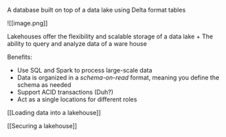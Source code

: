 A database built on top of a data lake using Delta format tables

![[image.png]]

Lakehouses offer the flexibility and scalable storage of a data lake + The ability to query and analyze data of a ware house

Benefits:

- Use SQL and Spark to process large-scale data
- Data is organized in a *schema-on-read* format, meaning you define the schema as needed
- Support ACID transactions (Duh?)
- Act as a single locations for different roles

[[Loading data into a lakehouse]]

[[Securing a lakehouse]]

